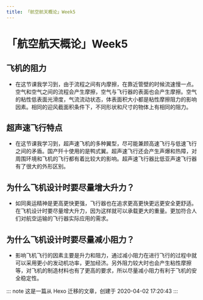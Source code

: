 ```yaml
---
title: 「航空航天概论」Week5
---
```


# 「航空航天概论」Week5

## 飞机的阻力

- 在这节课我学习到，由于流程之间有内摩擦，在靠近管壁的时候流速慢一点。空气和空气之间的流程会产生摩擦，空气与飞行器的表面也会产生摩擦。空气的粘性低表面光滑度，气流流动状态，体表面积大小都是粘性摩擦阻力的影响因素。相同的迎风截面积条件下，不同形状和尺寸的物体上有相同的阻力。

## 超声速飞行特点

- 在这节课我学习到，超声速飞机的多种翼型，尽可能兼顾高速飞行与低速飞行之间的矛盾。国产歼十使用的是鸭式翼。超声速飞行还会产生声爆和热障，对周围环境和飞机的飞行都有着比较大的影响。超声速飞行器比低亚声速飞行器有了很大的外形区别。

## 为什么飞机设计时要尽量增大升力？

- 如同奥运精神是更高更快更强，飞行器也在追求更高更快更远更安全更舒适。在飞机设计时要尽量增大升力，因为这样就可以承载更大的重量。更加符合人们对航空运输的飞行器实际应用的需求。

## 为什么飞机设计时要尽量减小阻力？

- 影响飞机飞行的因素主要是升力和阻力，通过减小阻力在进行飞行的过程中就可以采用更小的发动机功率，更加经济。另外阻力较大时也会产生粘性摩擦等，对飞机的制造材料也有了更高的要求，所以尽量减小阻力有利于飞机的安全稳定性。

::: note
这是一篇从 Hexo 迁移的文章，创建于 2020-04-02 17:20:43
:::
